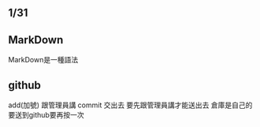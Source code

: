 ## 1/31

## MarkDown
MarkDown是一種語法

## github
add(加號) 跟管理員講
commit 交出去
要先跟管理員講才能送出去
倉庫是自己的
要送到github要再按一次
